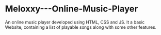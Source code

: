 # Meloxxy---Online-Music-Player
An online music player developed using HTML, CSS and JS. It a basic Website, containing a list of playable songs along with some other features.

